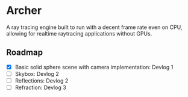 # Archer
A ray tracing engine built to run with a decent frame rate even on CPU, allowing for realtime raytracing applications without GPUs.

## Roadmap
- [x] Basic solid sphere scene with camera implementation: Devlog 1
- [ ] Skybox: Devlog 2
- [ ] Reflections: Devlog 2
- [ ] Refraction: Devlog 3
